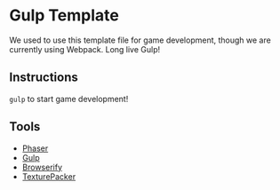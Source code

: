 # Gulp Template #

We used to use this template file for game development, though we are currently using Webpack.  Long live Gulp!

## Instructions ##

`gulp` to start game development!

## Tools ##

- [Phaser](http://phaser.io/)
- [Gulp](http://gulpjs.com/)
- [Browserify](http://browserify.org/)
- [TexturePacker](https://www.codeandweb.com/texturepacker)
